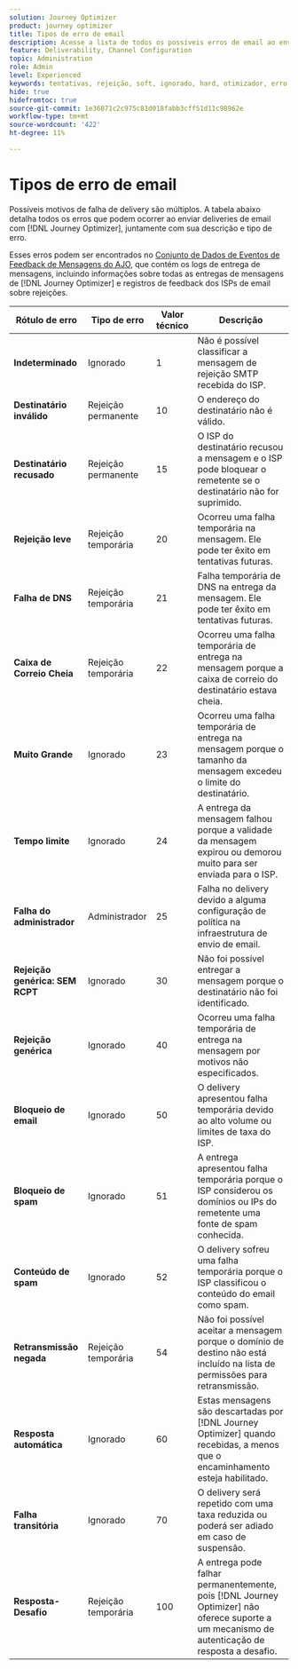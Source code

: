 ```yaml
---
solution: Journey Optimizer
product: journey optimizer
title: Tipos de erro de email
description: Acesse a lista de todos os possíveis erros de email ao enviar deliveries com o Journey Optimizer.
feature: Deliverability, Channel Configuration
topic: Administration
role: Admin
level: Experienced
keywords: tentativas, rejeição, soft, ignorado, hard, otimizador, erro
hide: true
hidefromtoc: true
source-git-commit: 1e36871c2c975c81d018fabb3cff51d11c98962e
workflow-type: tm+mt
source-wordcount: '422'
ht-degree: 11%

---
```



# Tipos de erro de email

Possíveis motivos de falha de delivery são múltiplos. A tabela abaixo detalha todos os erros que podem ocorrer ao enviar deliveries de email com [!DNL Journey Optimizer], juntamente com sua descrição e tipo de erro.

Esses erros podem ser encontrados no [Conjunto de Dados de Eventos de Feedback de Mensagens do AJO](../data/datasets-query-examples.md#message-feedback-event-dataset), que contém os logs de entrega de mensagens, incluindo informações sobre todas as entregas de mensagens de [!DNL Journey Optimizer] e registros de feedback dos ISPs de email sobre rejeições.

| Rótulo de erro | Tipo de erro | Valor técnico | Descrição |
| --- | --- | --- | --- |
| **Indeterminado** | Ignorado | 1 | Não é possível classificar a mensagem de rejeição SMTP recebida do ISP. |
| **Destinatário inválido** | Rejeição permanente | 10 | O endereço do destinatário não é válido. |
| **Destinatário recusado** | Rejeição permanente | 15 | O ISP do destinatário recusou a mensagem e o ISP pode bloquear o remetente se o destinatário não for suprimido. |
| **Rejeição leve** | Rejeição temporária | 20 | Ocorreu uma falha temporária na mensagem. Ele pode ter êxito em tentativas futuras. |
| **Falha de DNS** | Rejeição temporária | 21 | Falha temporária de DNS na entrega da mensagem. Ele pode ter êxito em tentativas futuras. |
| **Caixa de Correio Cheia** | Rejeição temporária | 22 | Ocorreu uma falha temporária de entrega na mensagem porque a caixa de correio do destinatário estava cheia. |
| **Muito Grande** | Ignorado | 23 | Ocorreu uma falha temporária de entrega na mensagem porque o tamanho da mensagem excedeu o limite do destinatário. |
| **Tempo limite** | Ignorado | 24 | A entrega da mensagem falhou porque a validade da mensagem expirou ou demorou muito para ser enviada para o ISP. |
| **Falha do administrador** | Administrador | 25 | Falha no delivery devido a alguma configuração de política na infraestrutura de envio de email. |
| **Rejeição genérica: SEM RCPT** | Ignorado | 30 | Não foi possível entregar a mensagem porque o destinatário não foi identificado. |
| **Rejeição genérica** | Ignorado | 40 | Ocorreu uma falha temporária de entrega na mensagem por motivos não especificados. |
| **Bloqueio de email** | Ignorado | 50 | O delivery apresentou falha temporária devido ao alto volume ou limites de taxa do ISP. |
| **Bloqueio de spam** | Ignorado | 51 | A entrega apresentou falha temporária porque o ISP considerou os domínios ou IPs do remetente uma fonte de spam conhecida. |
| **Conteúdo de spam** | Ignorado | 52 | O delivery sofreu uma falha temporária porque o ISP classificou o conteúdo do email como spam. |
| **Retransmissão negada** | Rejeição temporária | 54 | Não foi possível aceitar a mensagem porque o domínio de destino não está incluído na lista de permissões para retransmissão. |
| **Resposta automática** | Ignorado | 60 | Estas mensagens são descartadas por [!DNL Journey Optimizer] quando recebidas, a menos que o encaminhamento esteja habilitado. |
| **Falha transitória** | Ignorado | 70 | O delivery será repetido com uma taxa reduzida ou poderá ser adiado em caso de suspensão. |
| **Resposta-Desafio** | Rejeição temporária | 100 | A entrega pode falhar permanentemente, pois [!DNL Journey Optimizer] não oferece suporte a um mecanismo de autenticação de resposta a desafio. |
